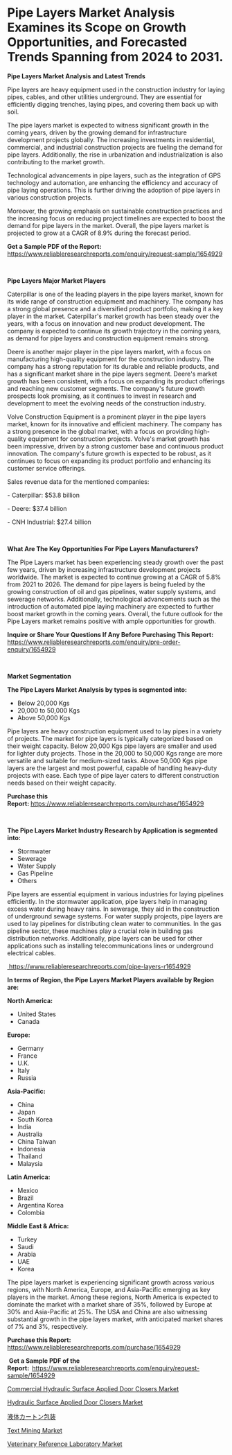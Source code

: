<p><h1>Pipe Layers Market Analysis Examines its Scope on Growth Opportunities, and Forecasted Trends Spanning from 2024 to 2031.</h1></p><p><strong>Pipe Layers Market Analysis and Latest Trends</strong></p>
<p><p>Pipe layers are heavy equipment used in the construction industry for laying pipes, cables, and other utilities underground. They are essential for efficiently digging trenches, laying pipes, and covering them back up with soil. </p><p>The pipe layers market is expected to witness significant growth in the coming years, driven by the growing demand for infrastructure development projects globally. The increasing investments in residential, commercial, and industrial construction projects are fueling the demand for pipe layers. Additionally, the rise in urbanization and industrialization is also contributing to the market growth.</p><p>Technological advancements in pipe layers, such as the integration of GPS technology and automation, are enhancing the efficiency and accuracy of pipe laying operations. This is further driving the adoption of pipe layers in various construction projects.</p><p>Moreover, the growing emphasis on sustainable construction practices and the increasing focus on reducing project timelines are expected to boost the demand for pipe layers in the market. Overall, the pipe layers market is projected to grow at a CAGR of 8.9% during the forecast period.</p></p>
<p><strong>Get a Sample PDF of the Report:&nbsp;</strong> <a href="https://www.reliableresearchreports.com/enquiry/request-sample/1654929">https://www.reliableresearchreports.com/enquiry/request-sample/1654929</a></p>
<p>&nbsp;</p>
<p><strong>Pipe Layers Major Market Players</strong></p>
<p><p>Caterpillar is one of the leading players in the pipe layers market, known for its wide range of construction equipment and machinery. The company has a strong global presence and a diversified product portfolio, making it a key player in the market. Caterpillar's market growth has been steady over the years, with a focus on innovation and new product development. The company is expected to continue its growth trajectory in the coming years, as demand for pipe layers and construction equipment remains strong.</p><p>Deere is another major player in the pipe layers market, with a focus on manufacturing high-quality equipment for the construction industry. The company has a strong reputation for its durable and reliable products, and has a significant market share in the pipe layers segment. Deere's market growth has been consistent, with a focus on expanding its product offerings and reaching new customer segments. The company's future growth prospects look promising, as it continues to invest in research and development to meet the evolving needs of the construction industry.</p><p>Volve Construction Equipment is a prominent player in the pipe layers market, known for its innovative and efficient machinery. The company has a strong presence in the global market, with a focus on providing high-quality equipment for construction projects. Volve's market growth has been impressive, driven by a strong customer base and continuous product innovation. The company's future growth is expected to be robust, as it continues to focus on expanding its product portfolio and enhancing its customer service offerings.</p><p>Sales revenue data for the mentioned companies: </p><p>- Caterpillar: $53.8 billion</p><p>- Deere: $37.4 billion</p><p>- CNH Industrial: $27.4 billion</p></p>
<p>&nbsp;</p>
<p><strong>What Are The Key Opportunities For Pipe Layers Manufacturers?</strong></p>
<p><p>The Pipe Layers market has been experiencing steady growth over the past few years, driven by increasing infrastructure development projects worldwide. The market is expected to continue growing at a CAGR of 5.8% from 2021 to 2026. The demand for pipe layers is being fueled by the growing construction of oil and gas pipelines, water supply systems, and sewerage networks. Additionally, technological advancements such as the introduction of automated pipe laying machinery are expected to further boost market growth in the coming years. Overall, the future outlook for the Pipe Layers market remains positive with ample opportunities for growth.</p></p>
<p><strong>Inquire or Share Your Questions If Any Before Purchasing This Report:</strong> <a href="https://www.reliableresearchreports.com/enquiry/pre-order-enquiry/1654929">https://www.reliableresearchreports.com/enquiry/pre-order-enquiry/1654929</a></p>
<p>&nbsp;</p>
<p><strong>Market Segmentation</strong></p>
<p><strong>The Pipe Layers Market Analysis by types is segmented into:</strong></p>
<p><ul><li>Below 20,000 Kgs</li><li>20,000 to 50,000 Kgs</li><li>Above 50,000 Kgs</li></ul></p>
<p><p>Pipe layers are heavy construction equipment used to lay pipes in a variety of projects. The market for pipe layers is typically categorized based on their weight capacity. Below 20,000 Kgs pipe layers are smaller and used for lighter duty projects. Those in the 20,000 to 50,000 Kgs range are more versatile and suitable for medium-sized tasks. Above 50,000 Kgs pipe layers are the largest and most powerful, capable of handling heavy-duty projects with ease. Each type of pipe layer caters to different construction needs based on their weight capacity.</p></p>
<p><strong>Purchase this Report:&nbsp;</strong><a href="https://www.reliableresearchreports.com/purchase/1654929">https://www.reliableresearchreports.com/purchase/1654929</a></p>
<p>&nbsp;</p>
<p><strong>The Pipe Layers Market Industry Research by Application is segmented into:</strong></p>
<p><ul><li>Stormwater</li><li>Sewerage</li><li>Water Supply</li><li>Gas Pipeline</li><li>Others</li></ul></p>
<p><p>Pipe layers are essential equipment in various industries for laying pipelines efficiently. In the stormwater application, pipe layers help in managing excess water during heavy rains. In sewerage, they aid in the construction of underground sewage systems. For water supply projects, pipe layers are used to lay pipelines for distributing clean water to communities. In the gas pipeline sector, these machines play a crucial role in building gas distribution networks. Additionally, pipe layers can be used for other applications such as installing telecommunications lines or underground electrical cables.</p></p>
<p><a href="https://www.reliableresearchreports.com/pipe-layers-r1654929">&nbsp;https://www.reliableresearchreports.com/pipe-layers-r1654929</a></p>
<p><strong>In terms of Region, the Pipe Layers Market Players available by Region are:</strong></p>
<p>
    <p> <strong> North America: </strong>
        <ul>
            <li>United States</li>
            <li>Canada</li>
        </ul>
        </p> 
    <p> <strong> Europe: </strong>
        <ul>
            <li>Germany</li>
            <li>France</li>
            <li>U.K.</li>
            <li>Italy</li>
            <li>Russia</li>
        </ul>
        </p> 
    <p> <strong> Asia-Pacific: </strong>
        <ul>
            <li>China</li>
            <li>Japan</li>
            <li>South Korea</li>
            <li>India</li>
            <li>Australia</li>
            <li>China Taiwan</li>
            <li>Indonesia</li>
            <li>Thailand</li>
            <li>Malaysia</li>
        </ul>
        </p> 
    <p> <strong> Latin America: </strong>
        <ul>
            <li>Mexico</li>
            <li>Brazil</li>
            <li>Argentina Korea</li>
            <li>Colombia</li>
        </ul>
        </p> 
    <p> <strong> Middle East & Africa: </strong>
        <ul>
            <li>Turkey</li>
            <li>Saudi</li>
            <li>Arabia</li>
            <li>UAE</li>
            <li>Korea</li>
        </ul>
    </p>
    </p>
<p><p>The pipe layers market is experiencing significant growth across various regions, with North America, Europe, and Asia-Pacific emerging as key players in the market. Among these regions, North America is expected to dominate the market with a market share of 35%, followed by Europe at 30% and Asia-Pacific at 25%. The USA and China are also witnessing substantial growth in the pipe layers market, with anticipated market shares of 7% and 3%, respectively.</p></p>
<p><strong>Purchase this Report: </strong><a href="https://www.reliableresearchreports.com/purchase/1654929">https://www.reliableresearchreports.com/purchase/1654929</a></p>
<p>&nbsp;<strong>Get a Sample PDF of the Report:&nbsp;&nbsp;</strong><a href="https://www.reliableresearchreports.com/enquiry/request-sample/1654929">https://www.reliableresearchreports.com/enquiry/request-sample/1654929</a></p>
<p><strong></strong></p>
<p><p><a href="https://www.linkedin.com/pulse/commercial-hydraulic-surface-applied-door-closers-market-outlook-pqdsc?trackingId=1TizdA2K%2FQC20oQaJ1iESQ%3D%3D">Commercial Hydraulic Surface Applied Door Closers Market</a></p><p><a href="https://www.linkedin.com/pulse/hydraulic-surface-applied-door-closers-market-size-vudec">Hydraulic Surface Applied Door Closers Market</a></p><p><a href="https://github.com/mares423/Market-Research-Report-List-1/blob/main/318610355414.md">液体カートン包装</a></p><p><a href="https://github.com/ChiragRp1/Market-Research-Report-List-4/blob/main/text-mining-market.md">Text Mining Market</a></p><p><a href="https://github.com/abdelrhmankishk22/Market-Research-Report-List-4/blob/main/veterinary-reference-laboratory-market.md">Veterinary Reference Laboratory Market</a></p></p>